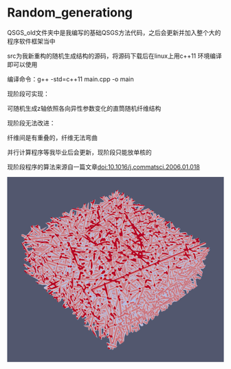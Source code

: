 # Random_generationg

QSGS_old文件夹中是我编写的基础QSGS方法代码，之后会更新并加入整个大的程序软件框架当中

src为我新重构的随机生成结构的源码，将源码下载后在linux上用c++11 环境编译即可以使用

编译命令：g++ -std=c++11 main.cpp -o main

现阶段可实现：

可随机生成z轴依照各向异性参数变化的直筒随机纤维结构

现阶段无法改进：

纤维间是有重叠的，纤维无法弯曲

并行计算程序等我毕业后会更新，现阶段只能放单核的

现阶段程序的算法来源自一篇文章[doi:10.1016/j.commatsci.2006.01.018](doi:10.1016/j.commatsci.2006.01.018)

![样图](case1.png)

